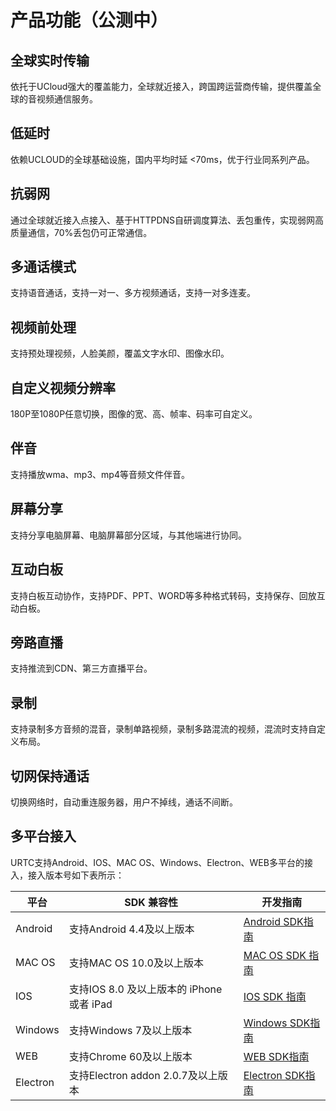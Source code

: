 

# 产品功能（公测中）

## 全球实时传输

依托于UCloud强大的覆盖能力，全球就近接入，跨国跨运营商传输，提供覆盖全球的音视频通信服务。

## 低延时

依赖UCLOUD的全球基础设施，国内平均时延 <70ms，优于行业同系列产品。

## 抗弱网

通过全球就近接入点接入、基于HTTPDNS自研调度算法、丢包重传，实现弱网高质量通信，70%丢包仍可正常通信。

## 多通话模式

支持语音通话，支持一对一、多方视频通话，支持一对多连麦。

## 视频前处理

支持预处理视频，人脸美颜，覆盖文字水印、图像水印。

## 自定义视频分辨率

180P至1080P任意切换，图像的宽、高、帧率、码率可自定义。

## 伴音

支持播放wma、mp3、mp4等音频文件伴音。

## 屏幕分享

支持分享电脑屏幕、电脑屏幕部分区域，与其他端进行协同。

## 互动白板

支持白板互动协作，支持PDF、PPT、WORD等多种格式转码，支持保存、回放互动白板。

## 旁路直播

支持推流到CDN、第三方直播平台。

## 录制

支持录制多方音频的混音，录制单路视频，录制多路混流的视频，混流时支持自定义布局。

## 切网保持通话

切换网络时，自动重连服务器，用户不掉线，通话不间断。

## 多平台接入

URTC支持Android、IOS、MAC OS、Windows、Electron、WEB多平台的接入，接入版本号如下表所示：

|平台     | SDK 兼容性                             | 开发指南|
|--------|--------------------------------------|------------|
|Android  | 支持Android 4.4及以上版本              | [Android SDK指南](/video/urtc/sdk/android)  |
|MAC OS   | 支持MAC OS 10.0及以上版本              | [MAC OS SDK 指南](/video/urtc/sdk/macos)  |
|IOS      | 支持IOS 8.0 及以上版本的 iPhone 或者 iPad | [IOS SDK 指南](/video/urtc/sdk/ios)  |
|Windows  | 支持Windows 7及以上版本                | [Windows SDK指南](/video/urtc/sdk/windows)  |
|WEB      | 支持Chrome 60及以上版本                | [WEB SDK指南](/video/urtc/sdk/web)  |
|Electron | 支持Electron addon 2.0.7及以上版本     | [Electron SDK指南](/video/urtc/sdk/electron)  |
